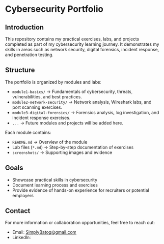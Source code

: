 # Cybersecurity Portfolio

## Introduction
This repository contains my practical exercises, labs, and projects completed as part of my cybersecurity learning journey. 
It demonstrates my skills in areas such as network security, digital forensics, incident response, and penetration testing.

## Structure
The portfolio is organized by modules and labs:

- `module1-basics/` → Fundamentals of cybersecurity, threats, vulnerabilities, and best practices.
- `module2-network-security/` → Network analysis, Wireshark labs, and port scanning exercises.
- `module3-digital-forensics/` → Forensics analysis, log investigation, and incident response exercises.
- `...` → Future modules and projects will be added here.

Each module contains:
- `README.md` → Overview of the module
- Lab files (`*.md`) → Step-by-step documentation of exercises
- `screenshots/` → Supporting images and evidence

## Goals
- Showcase practical skills in cybersecurity
- Document learning process and exercises
- Provide evidence of hands-on experience for recruiters or potential employers

## Contact
For more information or collaboration opportunities, feel free to reach out:
- Email: SimplyBatog@gmail.com
- LinkedIn: 


